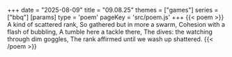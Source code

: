 +++
date = "2025-08-09"
title = "09.08.25"
themes = ["games"]
series = ["bbq"]
[params]
  type = 'poem'
  pageKey = 'src/poem.js'
+++
{{< poem >}}
A kind of scattered rank,
So gathered but in more a swarm,
Cohesion with a flash of bubbling,
A tumble here a tackle there,
The dives: the watching through dim goggles,
The rank affirmed until we wash up shattered.
{{< /poem >}}